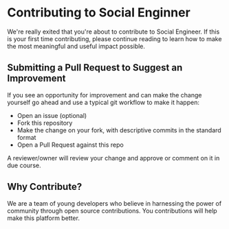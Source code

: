 # Contributing to Social Enginner

We're really exited that you're about to contribute to Social Engineer.
If this is your first time contributing, please continue reading to learn how to
make the most meaningful and useful impact possible.

## Submitting a Pull Request to Suggest an Improvement

If you see an opportunity for improvement and can make the change yourself go
ahead and use a typical git workflow to make it happen:

- Open an issue (optional)
- Fork this repository
- Make the change on your fork, with descriptive commits in the standard format
- Open a Pull Request against this repo

A reviewer/owner will review your change and approve or comment on it in due course.

## Why Contribute?

We are a team of young developers who believe in harnessing the power of community through open source contributions. You contributions will help make this platform better.
